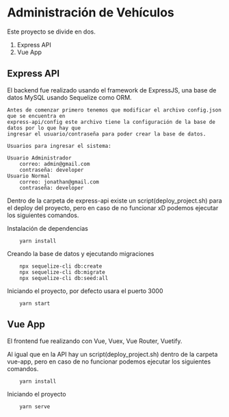 # Administración de Vehículos

Este proyecto se divide en dos.
1. Express API
2. Vue App

## Express API

El backend fue realizado usando el framework de ExpressJS,
una base de datos MySQL usando Sequelize como ORM.

```
Antes de comenzar primero tenemos que modificar el archivo config.json que se encuentra en
express-api/config este archivo tiene la configuración de la base de datos por lo que hay que
ingresar el usuario/contraseña para poder crear la base de datos.

Usuarios para ingresar el sistema:

Usuario Administrador
    correo: admin@gmail.com
    contraseña: developer
Usuario Normal
    correo: jonathan@gmail.com
    contraseña: developer
```

Dentro de la carpeta de express-api existe un script(deploy_project.sh) para el deploy del proyecto,
pero en caso de no funcionar xD podemos ejecutar los  siguientes comandos.

Instalación de dependencias
```shell
    yarn install
```

Creando la base de datos y ejecutando migraciones
```shell
    npx sequelize-cli db:create
    npx sequelize-cli db:migrate
    npx sequelize-cli db:seed:all
```

Iniciando el proyecto, por defecto usara el puerto 3000
```shell
    yarn start
```

## Vue App

El frontend fue realizando con Vue, Vuex, Vue Router, Vuetify.

Al igual que en la API hay un script(deploy_project.sh) dentro de la carpeta vue-app,
pero en caso de no funcionar podemos ejecutar los  siguientes comandos.
```shell
    yarn install
```

Iniciando el proyecto
```shell
    yarn serve
```
